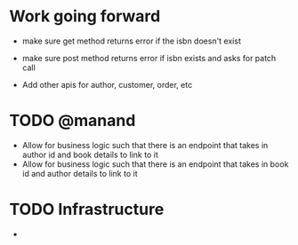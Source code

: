 # Work going forward
* make sure get method returns error if the isbn doesn't exist
* make sure post method returns error if isbn exists and asks for patch call

* Add other apis for author, customer, order, etc


# TODO @manand
* Allow for business logic such that there is an endpoint that takes in author id and book details to link to it
* Allow for business logic such that there is an endpoint that takes in book id and author details to link to it


# TODO Infrastructure
*